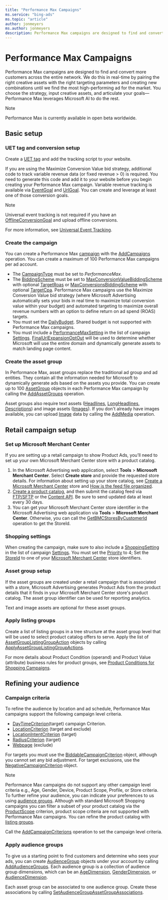 ```yaml
---
title: "Performance Max Campaigns"
ms.service: "bing-ads"
ms.topic: "article"
author: jonmeyers
ms.author: jonmeyers
description: Performance Max campaigns are designed to find and convert more customers across the entire network.
---
```

# Performance Max Campaigns

Performance Max campaigns are designed to find and convert more customers across the entire network. We do this in real-time by pairing the right creative assets with the right targeting parameters and creating new combinations until we find the most high-performing ad for the market. You choose the strategy, input creative assets, and articulate your goals—Performance Max leverages Microsoft AI to do the rest.

> [!NOTE]
> Performance Max is currently available in open beta worldwide.

## <a name="basic-setup"></a>Basic setup

### <a name="uet-tag-conversion-goal"></a>UET tag and conversion setup

Create a [UET tag](../campaign-management-service/uettag.md) and add the tracking script to your website.  

If you are using the Maximize Conversion Value bid strategy, additional code to track variable revenue data (or fixed revenue > 0) is required. You need to generate this code and add it to your website before you begin creating your Performance Max campaign. Variable revenue tracking is available via [EventGoal](../campaign-management-service/eventgoal.md) and [UrlGoal](../campaign-management-service/urlgoal.md). You can create and leverage at least one of those conversion goals.

> [!NOTE]
> Universal event tracking is not required if you have an [OfflineConversionGoal](../campaign-management-service/offlineconversiongoal.md) and upload offline conversions.

For more information, see [Universal Event Tracking](./universal-event-tracking.md).

### <a name="create-campaign"></a>Create the campaign

You can create a Performance Max [campaign](../campaign-management-service/campaign.md) with the [AddCampaigns](../campaign-management-service/addcampaigns.md) operation. You can create a maximum of 100 Performance Max campaigns per ad account.

- The [CampaignType](../campaign-management-service/campaigntype.md) must be set to *PerformanceMax*.
- The [BiddingScheme](../campaign-management-service/biddingscheme.md) must be set to [MaxConversionValueBiddingScheme](../campaign-management-service/maxconversionvaluebiddingscheme.md) with optional [TargetRoas](../campaign-management-service/targetroasbiddingscheme.md) or [MaxConversionsBiddingScheme](../campaign-management-service/maxconversionsbiddingscheme.md) with optional [TargetCpa](../campaign-management-service/targetcpabiddingscheme.md). Performance Max campaigns use the Maximize Conversion Value bid strategy (where Microsoft Advertising automatically sets your bids in real time to maximize total conversion value within your budget) and automated targeting to maximize overall revenue numbers with an option to define return on ad spend (ROAS) targets.
- You must set the [DailyBudget](../campaign-management-service/campaign.md#dailybudget). Shared budget is not supported with Performance Max campaigns.
- You must include a [PerformanceMaxSetting](../campaign-management-service/performancemaxsetting.md) in the list of campaign [Settings](../campaign-management-service/campaign.md#settings). [FinalUrlExpansionOptOut](../campaign-management-service/performancemaxsetting.md#finalurlexpansionoptout) will be used to determine whether Microsoft will use the entire domain and dynamically generate assets to match landing page content.

### <a name="create-asset-group"></a>Create the asset group

In Performance Max, asset groups replace the traditional ad group and ad entities. They contain all the information needed for Microsoft to dynamically generate ads based on the assets you provide. You can create up to 100 [AssetGroup](../campaign-management-service/assetgroup.md) objects in each Performance Max campaign by calling the [AddAssetGroups](../campaign-management-service/addassetgroups.md) operation.

Asset groups also require text assets ([Headlines](../campaign-management-service/assetgroup.md#headlines), [LongHeadlines](../campaign-management-service/assetgroup.md#longheadlines), [Descriptions](../campaign-management-service/assetgroup.md#descriptions)) and image assets ([Images]((../campaign-management-service/assetgroup.md#images))). If you don't already have images available, you can upload [Image](../campaign-management-service/image.md) data by calling the [AddMedia](../campaign-management-service/addmedia.md) operation.

## <a name="retail-campaign-setup"></a>Retail campaign setup

### <a name="set-up-mmc"></a>Set up Microsoft Merchant Center

If you are setting up a retail campaign to show Product Ads, you’ll need to set up your own Microsoft Merchant Center store with a product catalog.  

1. In the Microsoft Advertising web application, select **Tools** > **Microsoft Merchant Center**. Select **Create store** and provide the requested store details. For information about setting up your store catalog, see [Create a Microsoft Merchant Center](https://help.ads.microsoft.com/#apex/3/en/51085/1-500) store and [How is the feed file organized](https://help.ads.microsoft.com/#apex/3/en/51084/1).
2. [Create a product catalog](https://help.ads.microsoft.com/#apex/3/en/51105/1-500), and then submit the catalog feed via [FTP/SFTP](https://help.ads.microsoft.com/#apex/ads/en/56838/1) or the [Content API](../../shopping-content/index.md). Be sure to send updated data at least every 30 days.
3. You can get your Microsoft Merchant Center store identifier in the Microsoft Advertising web application via **Tools** > **Microsoft Merchant Center**. Otherwise, you can call the [GetBMCStoresByCustomerId](../campaign-management-service/getbmcstoresbycustomerid.md) operation to get the StoreId.

### <a name="shopping-settings"></a>Shopping settings

When creating the campaign, make sure to also include a [ShoppingSetting](../campaign-management-service/shoppingsetting.md) in the list of campaign [Settings](../campaign-management-service/campaign.md#settings). You must set the [Priority](../campaign-management-service/shoppingsetting.md#priority) to 4; Set the [StoreId](../campaign-management-service/shoppingsetting.md#storeid) to one of your [Microsoft Merchant Center](../guides/smart-shopping-campaigns.md#setup-bmc) store identifiers.

### <a name="asset-group-setup"></a>Asset group setup

If the asset groups are created under a retail campaign that is associated with a store, Microsoft Advertising generates Product Ads from the product details that it finds in your Microsoft Merchant Center store's product catalog. The asset group identifier can be used for reporting analytics.

Text and image assets are optional for these asset groups.

### <a name="apply-listing-groups"></a>Apply listing groups

Create a list of listing groups in a tree structure at the asset group level that will be used to select product catalog offers to serve. Apply the list of [AssetGroupListingGroupAction](../campaign-management-service/assetgrouplistinggroupaction.md) objects by calling [ApplyAssetGroupListingGroupActions](../campaign-management-service/applyassetgrouplistinggroupactions.md).

For more details about Product Condition (operand) and Product Value (attribute) business rules for product groups, see [Product Conditions for Shopping Campaigns](../campaign-management-service/productcondition.md#productconditions-shopping).

## <a name="refining-your-audience"></a>Refining your audience

### <a name="campaign-criteria"></a>Campaign criteria

To refine the audience by location and ad schedule, Performance Max campaigns support the following campaign level criteria.

- [DayTimeCriterion](../campaign-management-service/daytimecriterion.md)(target) campaign Criterion.
- [LocationCriterion](../campaign-management-service/locationcriterion.md) (target and exclude)
- [LocationIntentCriterion](../campaign-management-service/locationcriterion.md) (target)
- [RadiusCriterion](../campaign-management-service/radiuscriterion.md) (target)
- [Webpage](../campaign-management-service/webpage.md) (exclude)

For targets you must use the [BiddableCampaignCriterion](../campaign-management-service/biddablecampaigncriterion.md) object, although you cannot set any bid adjustment. For target exclusions, use the [NegativeCampaignCriterion](../campaign-management-service/negativecampaigncriterion.md) object.

> [!NOTE]
> Performance Max campaigns do not support any other campaign level criteria e.g., Age, Gender, Device, Product Scope, Profile, or Store criteria. To further refine your audience, you can indicate your preferences to us using [audience groups](#apply-audience-groups). Although with standard Microsoft Shopping campaigns you can filter a subset of your product catalog via the [ProductScope](../campaign-management-service/productscope.md) criterion, product scope criteria are not supported with Performance Max campaigns. You can refine the product catalog with [listing groups](#apply-listing-groups). 

Call the [AddCampaignCriterions](../campaign-management-service/addcampaigncriterions.md) operation to set the campaign level criteria.

### <a name="apply-audience-groups"></a>Apply audience groups

To give us a starting point to find customers and determine who sees your ads, you can create [AudienceGroup](../campaign-management-service/audiencegroup.md) objects under your account by calling [AddAudienceGroups](../campaign-management-service/addaudiencegroups.md). Each audience group is a collection of audience group dimensions, which can be an [AgeDimension](../campaign-management-service/agedimension.md), [GenderDimension](../campaign-management-service/genderdimension.md), or [AudienceDimension](../campaign-management-service/audiencedimension.md).  

Each asset group can be associated to one audience group. Create these associations by calling [SetAudienceGroupAssetGroupAssociations](../campaign-management-service/setaudiencegroupassetgroupassociations.md).  
